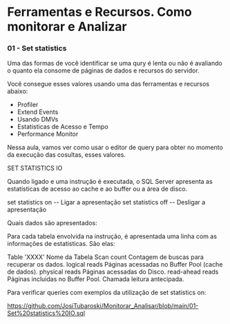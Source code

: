 # Ferramentas e Recursos. Como monitorar e Analizar

### 01 - Set statistics

Uma das formas de você identificar se uma qury é lenta ou não é avaliando o quanto ela consome de páginas de dados e recursos do servidor.

Você consegue esses valores usando uma das ferramentas e recursos abaixo:

 - Profiler
 - Extend Events
 - Usando DMVs
 - Estatisticas de Acesso e Tempo
 - Performance Monitor

Nessa aula, vamos ver como usar o editor de query para obter no momento da execução das cosultas, esses valores.

SET STATISTICS IO

Quando ligado e uma instrução é executada, o SQL Server apresenta as estatísticas de acesso ao cache e ao buffer ou a área de disco.

set statistics on -- Ligar a apresentação
set statistics off -- Desligar a apresentação

Quais dados são apresentados:

Para cada tabela envolvida na instrução, é apresentada uma linha com as informações de estatisticas. São elas:

Table 'XXXX'       Nome da Tabela
Scan count         Contagem de buscas para recuperar os dados.
logical reads      Páginas acessadas no Buffer Pool (cache de dados).
physical reads     Páginas acessadas do Disco.
read-ahead reads   Páginas incluidas no Buffer Pool. Chamada leitura antecipada.

Para verificar queries com exemplos da utilização de set statistics on:

https://github.com/JosiTubaroski/Monitorar_Analisar/blob/main/01-Set%20statistics%20IO.sql



